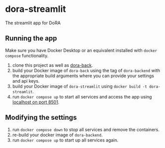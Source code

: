 # dora-streamlit
The streamlit app for DoRA

## Running the app
Make sure you have Docker Desktop or an equivalent installed with `docker compose` functionality.
1. clone this project as well as [dora-back](https://github.com/Iodine98/dora-back).
2. build your Docker image of `dora-back` using the tag of `dora-backend` with the appropriate build arguments where you can provide your settings and api keys.
3. build your Docker image of `dora-streamlit` using `docker build -t dora-streamlit`.
4. run `docker compose up` to start all services and access the app using [localhost on port 8501](localhost:8501).

## Modifying the settings
1. run `docker compose down` to stop all services and remove the containers.
2. re-build your docker image of `dora-backend`.
3. run `docker compose up` to start up all services again.
